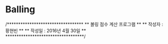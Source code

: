 # Balling
/**********************************
**    볼링 점수 계산 프로그램    **
**     작성자 : 황현빈           **
**     작성일 : 2016년 4월 30일  **
***********************************/
